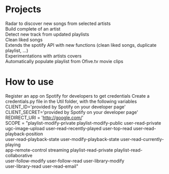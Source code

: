 # Projects
Radar to discover new songs from selected artists  
Build complete of an artist  
Detect new track from updated playlists  
Clean liked songs  
Extends the spotify API with new functions (clean liked songs, duplicate playlist, ...)  
Experimentations with artists covers  
Automatically populate playlist from Ofive.tv movie clips  

# How to use
Register an app on Spotify for developers to get credentials
Create a credentials.py file in the Util folder, with the following variables  
CLIENT_ID='provided by Spotify on your developer page'  
CLIENT_SECRET='provided by Spotify on your developer page'  
REDIRECT_URI = 'http://google.com/'  
SCOPE = "playlist-modify-private playlist-modify-public user-read-private \
    ugc-image-upload user-read-recently-played user-top-read user-read-playback-position \
            user-read-playback-state user-modify-playback-state user-read-currently-playing \
    app-remote-control streaming playlist-read-private playlist-read-collaborative \
    user-follow-modify user-follow-read user-library-modify \
    user-library-read user-read-email"  
